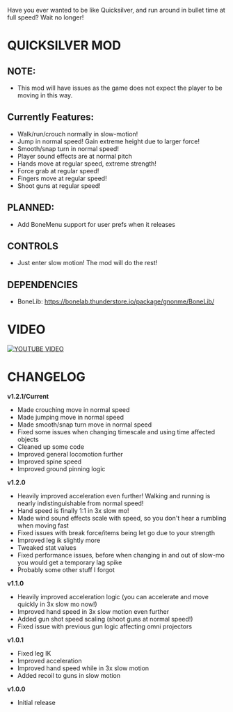 Have you ever wanted to be like Quicksilver, and run around in bullet time at full speed? Wait no longer!
# QUICKSILVER MOD
## NOTE:
- This mod will have issues as the game does not expect the player to be moving in this way.

## Currently Features:
- Walk/run/crouch normally in slow-motion!
- Jump in normal speed! Gain extreme height due to larger force!
- Smooth/snap turn in normal speed!
- Player sound effects are at normal pitch
- Hands move at regular speed, extreme strength!
- Force grab at regular speed!
- Fingers move at regular speed!
- Shoot guns at regular speed!

## PLANNED:
- Add BoneMenu support for user prefs when it releases

## CONTROLS
- Just enter slow motion! The mod will do the rest!

## DEPENDENCIES
- BoneLib: https://bonelab.thunderstore.io/package/gnonme/BoneLib/

# VIDEO
[![YOUTUBE VIDEO](https://img.youtube.com/vi/dGfSnjeVtbo/0.jpg)](https://www.youtube.com/watch?v=dGfSnjeVtbo)

# CHANGELOG
**v1.2.1/Current**
- Made crouching move in normal speed
- Made jumping move in normal speed
- Made smooth/snap turn move in normal speed
- Fixed some issues when changing timescale and using time affected objects
- Cleaned up some code
- Improved general locomotion further
- Improved spine speed
- Improved ground pinning logic

**v1.2.0**
- Heavily improved acceleration even further! Walking and running is nearly indistinguishable from normal speed!
- Hand speed is finally 1:1 in 3x slow mo!
- Made wind sound effects scale with speed, so you don't hear a rumbling when moving fast
- Fixed issues with break force/items being let go due to your strength
- Improved leg ik slightly more
- Tweaked stat values
- Fixed performance issues, before when changing in and out of slow-mo you would get a temporary lag spike
- Probably some other stuff I forgot


**v1.1.0**
- Heavily improved acceleration logic (you can accelerate and move quickly in 3x slow mo now!)
- Improved hand speed in 3x slow motion even further
- Added gun shot speed scaling (shoot guns at normal speed!)
- Fixed issue with previous gun logic affecting omni projectors

**v1.0.1**
- Fixed leg IK
- Improved acceleration
- Improved hand speed while in 3x slow motion
- Added recoil to guns in slow motion

**v1.0.0**
- Initial release